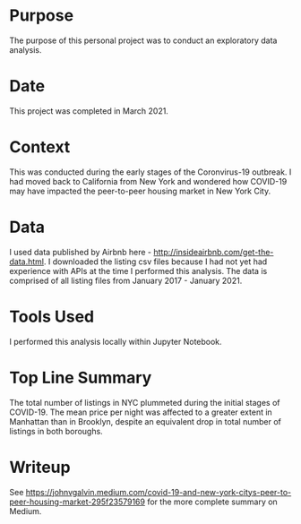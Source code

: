 # Purpose
The purpose of this personal project was to conduct an exploratory data analysis.

# Date
This project was completed in March 2021.

# Context
This was conducted during the early stages of the Coronvirus-19 outbreak. I had moved back to California from New York and wondered how COVID-19 may have impacted the peer-to-peer housing market in New York City.

# Data
I used data published by Airbnb here - http://insideairbnb.com/get-the-data.html. I downloaded the listing csv files because I had not yet had experience with APIs at the time I performed this analysis. The data is comprised of all listing files from January 2017 - January 2021.

# Tools Used
I performed this analysis locally within Jupyter Notebook.

# Top Line Summary
The total number of listings in NYC plummeted during the initial stages of COVID-19. The mean price per night was affected to a greater extent in Manhattan than in Brooklyn, despite an equivalent drop in total number of listings in both boroughs.

# Writeup
See https://johnvgalvin.medium.com/covid-19-and-new-york-citys-peer-to-peer-housing-market-295f23579169 for the more complete summary on Medium.
